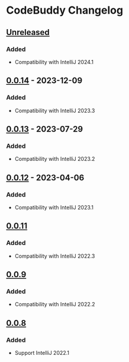 <!-- Keep a Changelog guide -> https://keepachangelog.com -->

# CodeBuddy Changelog

## [Unreleased]

### Added
- Compatibility with IntelliJ 2024.1

## [0.0.14] - 2023-12-09

### Added
- Compatibility with IntelliJ 2023.3

## [0.0.13] - 2023-07-29

### Added
- Compatibility with IntelliJ 2023.2

## [0.0.12] - 2023-04-06

### Added
- Compatibility with IntelliJ 2023.1

## [0.0.11]

### Added
- Compatibility with IntelliJ 2022.3

## [0.0.9]

### Added
- Compatibility with IntelliJ 2022.2

## [0.0.8]

### Added
- Support IntelliJ 2022.1

[Unreleased]: https://github.com/srizzo/code-buddy-plugin/compare/v0.0.14...HEAD
[0.0.14]: https://github.com/srizzo/code-buddy-plugin/compare/v0.0.13...v0.0.14
[0.0.13]: https://github.com/srizzo/code-buddy-plugin/compare/v0.0.12...v0.0.13
[0.0.12]: https://github.com/srizzo/code-buddy-plugin/compare/v0.0.11...v0.0.12
[0.0.11]: https://github.com/srizzo/code-buddy-plugin/compare/v0.0.9...v0.0.11
[0.0.9]: https://github.com/srizzo/code-buddy-plugin/compare/v0.0.8...v0.0.9
[0.0.8]: https://github.com/srizzo/code-buddy-plugin/commits/v0.0.8
